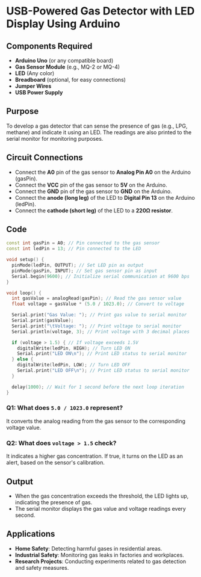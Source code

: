 # USB-Powered Gas Detector with LED Display Using Arduino

## Components Required
- **Arduino Uno** (or any compatible board)
- **Gas Sensor Module** (e.g., MQ-2 or MQ-4)
- **LED** (Any color)
- **Breadboard** (optional, for easy connections)
- **Jumper Wires**
- **USB Power Supply**

## Purpose
To develop a gas detector that can sense the presence of gas (e.g., LPG, methane) and indicate it using an LED. The readings are also printed to the serial monitor for monitoring purposes.

## Circuit Connections
- Connect the **A0** pin of the gas sensor to **Analog Pin A0** on the Arduino (gasPin).
- Connect the **VCC** pin of the gas sensor to **5V** on the Arduino.
- Connect the **GND** pin of the gas sensor to **GND** on the Arduino.
- Connect the **anode (long leg)** of the LED to **Digital Pin 13** on the Arduino (ledPin).
- Connect the **cathode (short leg)** of the LED to a **220Ω resistor**.

## Code
```cpp
const int gasPin = A0; // Pin connected to the gas sensor
const int ledPin = 13; // Pin connected to the LED

void setup() {
  pinMode(ledPin, OUTPUT); // Set LED pin as output
  pinMode(gasPin, INPUT); // Set gas sensor pin as input
  Serial.begin(9600); // Initialize serial communication at 9600 bps
}

void loop() {
  int gasValue = analogRead(gasPin); // Read the gas sensor value
  float voltage = gasValue * (5.0 / 1023.0); // Convert to voltage

  Serial.print("Gas Value: "); // Print gas value to serial monitor
  Serial.print(gasValue);
  Serial.print("\tVoltage: "); // Print voltage to serial monitor
  Serial.println(voltage, 3); // Print voltage with 3 decimal places

  if (voltage > 1.5) { // If voltage exceeds 1.5V
    digitalWrite(ledPin, HIGH); // Turn LED ON
    Serial.print("LED ON\n"); // Print LED status to serial monitor
  } else {
    digitalWrite(ledPin, LOW); // Turn LED OFF
    Serial.print("LED OFF\n"); // Print LED status to serial monitor
  }

  delay(1000); // Wait for 1 second before the next loop iteration
}
```
### Q1: What does `5.0 / 1023.0` represent?
It converts the analog reading from the gas sensor to the corresponding voltage value.

### Q2: What does `voltage > 1.5` check?
It indicates a higher gas concentration. If true, it turns on the LED as an alert, based on the sensor's calibration.

## Output
- When the gas concentration exceeds the threshold, the LED lights up, indicating the presence of gas.
- The serial monitor displays the gas value and voltage readings every second.

## Applications
- **Home Safety**: Detecting harmful gases in residential areas.
- **Industrial Safety**: Monitoring gas leaks in factories and workplaces.
- **Research Projects**: Conducting experiments related to gas detection and safety measures.


